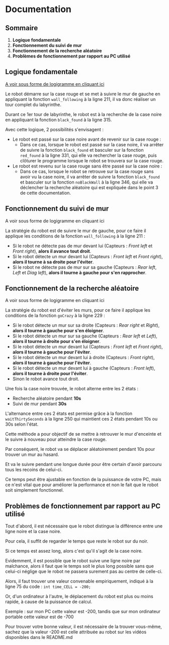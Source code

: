 # Documentation

## Sommaire
1. **Logique fondamentale**
2. **Fonctionnement du suivi de mur**
3. **Fonctionnement de la recherche aléatoire**
4. **Problèmes de fonctionnement par rapport au PC utilisé**

## Logique fondamentale
[A voir sous forme de logigramme en cliquant ici](https://github.com/Poblit0/TP-Info/blob/main/Logigrammes/TP%20Info%20-%20Logique%20fondamentale.pdf)

Le robot démarre sur la case rouge et se met à suivre le mur de gauche en appliquant la fonction `wall_following` à la ligne 211, il va donc réaliser un tour complet du labyrinthe.

Durant ce 1er tour de labyrinthe, le robot est à la recherche de la case noire en appliquant la fonction `black_found` à la ligne 315.

Avec cette logique, 2 possibilités s'envisagent :
- Le robot est passé sur la case noire avant de revenir sur la case rouge :
  - Dans ce cas, lorsque le robot est passé sur la case noire, il va arrêter de suivre la fonction `black_found` et basculer sur la fonction `red_found` à la ligne 331, qui elle va rechercher la case rouge, puis clôturer le programme lorsque le robot se trouvera sur la case rouge.
- Le robot est revenu sur la case rouge sans être passé sur la case noire :
  - Dans ce cas, lorsque le robot se retrouve sur la case rouge sans avoir vu la case noire, il va arrêter de suivre la fonction `black_found` et basculer sur la fonction `noBlackWall` à la ligne 346, qui elle va déclencher la recherche aléatoire qui est expliquée dans le point 3 de cette documentation.

## Fonctionnement du suivi de mur
A voir sous forme de logigramme en cliquant ici

La stratégie du robot est de suivre le mur de gauche, pour ce faire il applique les conditions de la fonction `wall_following` à la ligne 211 :


- Si le robot ne détecte pas de mur devant lui (Capteurs : *Front left* et *Front right*), **alors il avance tout droit**.
- Si le robot détecte un mur devant lui (Capteurs : *Front left* et *Front right*), **alors il tourne à sa droite pour l'éviter**.
- Si le robot ne détecte pas de mur sur sa gauche (Capteurs : *Rear left*, *Left* et *Diag left*), **alors il tourne à gauche pour s'en rapprocher**.

## Fonctionnement de la recherche aléatoire
A voir sous forme de logigramme en cliquant ici

La stratégie du robot est d'éviter les murs, pour ce faire il applique les conditions de la fonction `goCrazy` à la ligne 229 :

- Si le robot détecte un mur sur sa droite (Capteurs : *Rear right* et *Right*), **alors il tourne à gauche pour s'en éloigner**.
- Si le robot détecte un mur sur sa gauche (Capteurs : *Rear left* et *Left*), **alors il tourne à droite pour s'en éloigner**.
- Si le robot détecte un mur devant lui (Capteurs : *Front left* et *Front right*), **alors il tourne à gauche pour l'éviter**.
- Si le robot détecte un mur devant lui à droite (Capteurs : *Front right*), **alors il tourne à gauche pour l'éviter**.
- Si le robot détecte un mur devant lui à gauche (Capteurs : *Front left*), **alors il tourne à droite pour l'éviter**.
- Sinon le robot avance tout droit.

Une fois la case noire trouvée, le robot alterne entre les 2 états :
- Recherche aléatoire pendant **10s**
- Suivi de mur pendant **30s**

L'alternance entre ces 2 états est permise grâce à la fonction `waitThirtySeconds` à la ligne 250 qui maintient ces 2 états pendant 10s ou 30s selon l'état.

Cette méthode a pour objectif de se mettre à retrouver le mur d'enceinte et le suivre à nouveau pour atteindre la case rouge.

Par conséquent, le robot va se déplacer aléatoirement pendant 10s pour trouver un mur au hasard.

Et va le suivre pendant une longue durée pour être certain d'avoir parcouru tous les recoins de celui-ci.

Ce temps peut être ajustable en fonction de la puissance de votre PC, mais ce n'est vital que pour améliorer la performance et non le fait que le robot soit simplement fonctionnel.

## Problèmes de fonctionnement par rapport au PC utilisé

Tout d'abord, il est nécessaire que le robot distingue la différence entre une ligne noire et la case noire.

Pour cela, il suffit de regarder le temps que reste le robot sur du noir.

Si ce temps est assez long, alors c'est qu'il s'agit de la case noire.

Evidemment, il est possible que le robot suive une ligne noire par malchance, alors il faut que le temps soit le plus long possible sans que celui-ci néglige que le robot ne passera surement pas au centre de celle-ci.

Alors, il faut trouver une valeur convenable empiriquement, indiqué à la ligne 75 du code : `int time_CELL = -200;`

Or, d'un ordinateur à l'autre, le déplacement du robot est plus ou moins rapide, à cause de la puissance de calcul.

Exemple : sur mon PC cette valeur est -200, tandis que sur mon ordinateur portable cette valeur est de -700

Pour trouver votre bonne valeur, il est nécessaire de la trouver vous-même, sachez que la valeur -200 est celle attribuée au robot sur les vidéos disponibles dans le README.md
